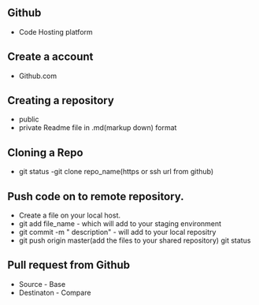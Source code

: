 Github
-
 - Code Hosting platform
   
Create a account
-
- Github.com

Creating a repository
  -
 - public
 - private
Readme file in .md(markup down) format

Cloning a Repo
-
- git status
-git clone repo_name(https or ssh url from github)

Push code on to remote repository.
-
- Create a file on your local host.
- git add file_name - which will add to your staging environment
- git commit -m " description"  - will add to your local repositry
- git push origin master(add the files to your shared repository)
git status

Pull request from Github
-
- Source - Base
- Destinaton - Compare

